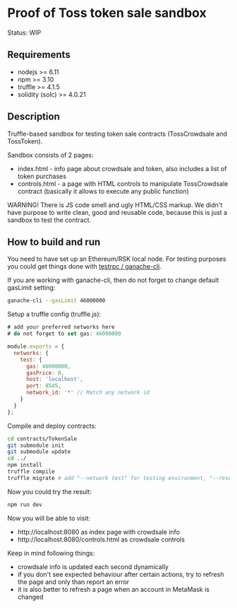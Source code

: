 # Proof of Toss token sale sandbox

Status: WIP

## Requirements

* nodejs >= 6.11
* npm >= 3.10
* truffle >= 4.1.5
* solidity (solc) >= 4.0.21

## Description

Truffle-based sandbox for testing token sale contracts (TossCrowdsale and TossToken).

Sandbox consists of 2 pages:

* index.html - info page about crowdsale and token, also includes a list of token purchases
* controls.html - a page with HTML controls to manipulate TossCrowdsale contract (basically it allows to execute any public function)

WARNING! There is JS code smell and ugly HTML/CSS markup. We didn't have purpose to write clean, good and reusable code, because this is just a sandbox to test the contract.

## How to build and run

You need to have set up an Ethereum/RSK local node. For testing purposes you could get things done with [testrpc / ganache-cli](https://github.com/trufflesuite/ganache-cli).

If you are working with ganache-cli, then do not forget to change default gasLimit setting:

```bash
ganache-cli --gasLimit 46000000
```

Setup a truffle config (truffle.js):

```js
# add your preferred networks here
# do not forget to set gas: 46000000

module.exports = {
  networks: {
    test: {
      gas: 46000000,
      gasPrice: 0,
      host: 'localhost',
      port: 8545,
      network_id: '*' // Match any network id
    }
  }
};

```

Compile and deploy contracts:

```bash
cd contracts/TokenSale
git submodule init
git submodule update
cd ../
npm install
truffle compile
truffle migrate # add "--network test" for testing environment, "--reset" to reset all migrations
```

Now you could try the result:

```bash
npm run dev
```

Now you will be able to visit:

* http://localhost:8080 as index page with crowdsale info
* http://localhost:8080/controls.html as crowdsale controls

Keep in mind following things:

* crowdsale info is updated each second dynamically
* if you don't see expected behaviour after certain actions, try to refresh the page and only than report an error
* it is also better to refresh a page when an account in MetaMask is changed
